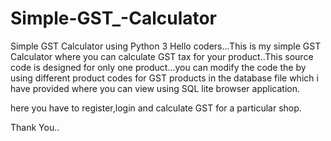 # Simple-GST_-Calculator
Simple GST Calculator using Python 3
Hello coders...This is my simple GST Calculator where you can calculate GST tax for your product..This source code is designed for only one product...you can modify the code the by using different product codes for GST products in the database file which i have provided where you can view using SQL lite browser application.

here you have to register,login and calculate GST for a particular shop.


Thank You..
